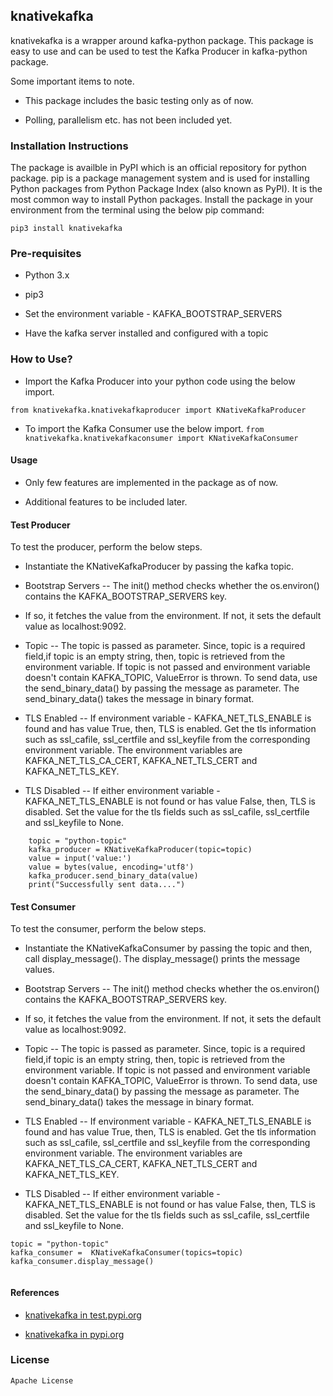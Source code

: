 ## knativekafka

knativekafka is a wrapper around kafka-python package. This package is easy to use and can be used to test the Kafka Producer in kafka-python package.

Some important items to note.

* This package includes the basic testing only as of now.

*  Polling, parallelism etc. has not been included yet.

### Installation Instructions

The package is availble in PyPI which is an official repository for python package.
pip is a package management system and is used for installing Python packages from Python Package Index (also known as PyPI). It is the most common way to install Python packages.
Install the package in your environment from the terminal using the below pip command:

`pip3 install knativekafka`


### Pre-requisites

- Python 3.x

- pip3

- Set the environment variable - KAFKA_BOOTSTRAP_SERVERS

- Have the kafka server installed and configured with a topic


### How to Use?

* Import the Kafka Producer into your python code using the below import.

`from knativekafka.knativekafkaproducer import KNativeKafkaProducer`

* To import the Kafka Consumer use the below import.
`from knativekafka.knativekafkaconsumer import KNativeKafkaConsumer`
    

#### Usage

* Only few features are implemented in the package as of now. 

* Additional features to be included later.

#### Test Producer

To test the producer, perform the below steps.

* Instantiate the KNativeKafkaProducer by passing the kafka topic.

* Bootstrap Servers -- The init() method checks whether the os.environ() contains the KAFKA_BOOTSTRAP_SERVERS key. 

* If so, it fetches the value from the environment. If not, it sets the default value as localhost:9092. 

* Topic -- The topic is passed as parameter. Since, topic is a required field,if topic is an empty string, then, topic is retrieved from the environment variable. If topic is not passed and environment variable doesn't contain KAFKA_TOPIC, ValueError is thrown. To send data, use the send_binary_data() by passing the message as parameter. The send_binary_data() takes the message in binary format.

* TLS Enabled -- If environment variable - KAFKA_NET_TLS_ENABLE is found and has value True, then, TLS is enabled.
Get the tls information such as ssl_cafile, ssl_certfile and ssl_keyfile from the corresponding environment variable. The environment variables are KAFKA_NET_TLS_CA_CERT,
KAFKA_NET_TLS_CERT and KAFKA_NET_TLS_KEY.

* TLS Disabled -- If either environment variable - KAFKA_NET_TLS_ENABLE is not found or has value False, then, TLS is disabled.
Set the value for the tls fields such as ssl_cafile, ssl_certfile and ssl_keyfile to None.

```
    topic = "python-topic"
    kafka_producer = KNativeKafkaProducer(topic=topic)
    value = input('value:')
    value = bytes(value, encoding='utf8')            
    kafka_producer.send_binary_data(value)    
    print("Successfully sent data....") 

```

#### Test Consumer

To test the consumer, perform the below steps.

* Instantiate the KNativeKafkaConsumer by passing the topic and then, call display_message(). The display_message() prints the message values.

* Bootstrap Servers -- The init() method checks whether the os.environ() contains the KAFKA_BOOTSTRAP_SERVERS key. 

* If so, it fetches the value from the environment. If not, it sets the default value as localhost:9092. 

* Topic -- The topic is passed as parameter. Since, topic is a required field,if topic is an empty string, then, topic is retrieved from the environment variable. If topic is not passed and environment variable doesn't contain KAFKA_TOPIC, ValueError is thrown. To send data, use the send_binary_data() by passing the message as parameter. The send_binary_data() takes the message in binary format.

* TLS Enabled -- If environment variable - KAFKA_NET_TLS_ENABLE is found and has value True, then, TLS is enabled.
Get the tls information such as ssl_cafile, ssl_certfile and ssl_keyfile from the corresponding environment variable. The environment variables are KAFKA_NET_TLS_CA_CERT,
KAFKA_NET_TLS_CERT and KAFKA_NET_TLS_KEY.

* TLS Disabled -- If either environment variable - KAFKA_NET_TLS_ENABLE is not found or has value False, then, TLS is disabled.
Set the value for the tls fields such as ssl_cafile, ssl_certfile and ssl_keyfile to None.

```
topic = "python-topic"
kafka_consumer =  KNativeKafkaConsumer(topics=topic)
kafka_consumer.display_message()    


```
#### References

- [knativekafka in test.pypi.org](https://test.pypi.org/project/knativekafka/0.4.0/)

- [knativekafka in pypi.org](https://pypi.org/project/knativekafka/0.4.0/)

### License

```
Apache License

```

